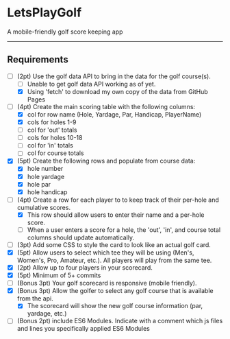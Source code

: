 # LetsPlayGolf
A mobile-friendly golf score keeping app

---
## Requirements
 - [ ] (2pt) Use the golf data API to bring in the data for the golf course(s).
   - [ ] Unable to get golf data API working as of yet.
   - [x] Using 'fetch' to download my own copy of the data from GitHub Pages
 - [ ] (4pt) Create the main scoring table with the following columns:
   - [x] col for row name (Hole, Yardage, Par, Handicap, PlayerName)
   - [x] cols for holes 1-9
   - [ ] col for 'out' totals
   - [ ] cols for holes 10-18
   - [ ] col for 'in' totals
   - [ ] col for course totals
 - [x] (5pt) Create the following rows and populate from course data:
   - [x] hole number
   - [x] hole yardage
   - [x] hole par
   - [x] hole handicap
 - [ ] (4pt) Create a row for each player to to keep track of their per-hole and
cumulative scores.
   - [x] This row should allow users to enter their name and a per-hole score.
   - [ ] When a user enters a score for a hole, the 'out', 'in', and course
total columns should update automatically.
 - [ ] (3pt) Add some CSS to style the card to look like an actual golf card.
 - [x] (5pt) Allow users to select which tee they will be using
(Men's, Women's, Pro, Amateur, etc.). All players will play from the same tee.
 - [x] (2pt) Allow up to four players in your scorecard.
 - [x] (5pt) Minimum of 5+ commits
 - [ ] (Bonus 3pt) Your golf scorecard is responsive (mobile friendly).
 - [x] (Bonus 3pt) Allow the golfer to select any golf course that is available
from the api.
   - [x] The scorecard will show the new golf course information (par, yardage, etc.)
 - [ ] (Bonus 2pt) include ES6 Modules. Indicate with a comment which js files
and lines you specifically applied ES6 Modules
